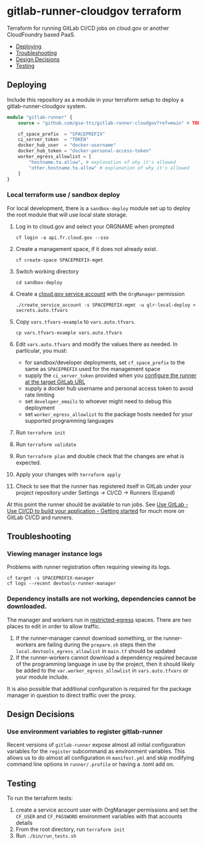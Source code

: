 # gitlab-runner-cloudgov terraform

Terraform for running GitLab CI/CD jobs on cloud.gov or another CloudFoundry based PaaS.

* [Deploying](#deploying)
* [Troubleshooting](#troubleshooting)
* [Design Decisions](#design-decisions)
* [Testing](#testing)

## Deploying

Include this repository as a module in your terraform setup to deploy a gitlab-runner-cloudgov system.

```terraform
module "gitlab-runner" {
    source = "github.com/gsa-tts/gitlab-runner-cloudgov?ref=main" # TODO: releases via tags

    cf_space_prefix  = "SPACEPREFIX"
    ci_server_token  = "TOKEN"
    docker_hub_user  = "docker-username"
    docker_hub_token = "docker-personal-access-token"
    worker_egress_allowlist = [
        "hostname.to.allow", # explanation of why it's allowed
        "other.hostname.to.allow" # explanation of why it's allowed
    ]
}
```

### Local terraform use / sandbox deploy

For local development, there is a `sandbox-deploy` module set up to deploy the root module that will use local state storage.

1. Log in to cloud.gov and select your ORGNAME when prompted
    ```
    cf login -a api.fr.cloud.gov --sso
    ```

1. Create a management space, if it does not already exist.
    ```
    cf create-space SPACEPREFIX-mgmt
    ```

1. Switch working directory
    ```
    cd sandbox-deploy
    ```

1. Create a [cloud.gov service account](https://cloud.gov/docs/services/cloud-gov-service-account/) with the `OrgManager` permission
    ```
    ./create_service_account -s SPACEPREFIX-mgmt -u glr-local-deploy > secrets.auto.tfvars
    ```

1. Copy `vars.tfvars-example` to `vars.auto.tfvars`.
    ```
    cp vars.tfvars-example vars.auto.tfvars
    ```

1. Edit `vars.auto.tfvars` and modify the values there as needed. In particular, you must:
    * for sandbox/developer deployments, set `cf_space_prefix` to the same as `SPACEPREFIX` used for the management space
    * supply the `ci_server_token` provided when you [configure the runner at the target GitLab URL](https://docs.gitlab.com/ee/tutorials/create_register_first_runner/#create-and-register-a-project-runner)
    * supply a docker hub username and personal access token to avoid rate limiting
    * set `developer_emails` to whoever might need to debug this deployment
    * set `worker_egress_allowlist` to the package hosts needed for your supported programming languages

1. Run `terraform init`

1. Run `terraform validate`

1. Run `terraform plan` and double check that the changes are what is expected.

1. Apply your changes with `terraform apply`

1. Check to see that the runner has registered itself in GitLab under your project repository under Settings -> CI/CD -> Runners (Expand)

At this point the runner should be available to run jobs. See [Use GitLab - Use CI/CD to build your application - Getting started](https://docs.gitlab.com/ee/ci/)
for much more on GitLab CI/CD and runners.

## Troubleshooting

### Viewing manager instance logs

Problems with runner registration often requiring viewing its logs.

~~~
cf target -s SPACEPREFIX-manager
cf logs --recent devtools-runner-manager
~~~

### Dependency installs are not working, dependencies cannot be downloaded.

The manager and workers run in [restricted-egress](https://cloud.gov/docs/management/space-egress/) spaces. There are two places to edit in order to allow traffic.

1. If the runner-manager cannot download something, or the runner-workers are failing during the `prepare.sh` steps then the `local.devtools_egress_allowlist` in `main.tf` should be updated
1. If the runner-workers cannot download a dependency required because of the programming language in use by the project, then it should likely be added to the `var.worker_egress_allowlist` in `vars.auto.tfvars` or your module include.

It is also possible that additional configuration is required for the package manager in question to direct traffic over the proxy.

## Design Decisions

### Use environment variables to register gitlab-runner

Recent versions of `gitlab-runner` expose almost all initial configuration
variables for the `register` subcommand as environment variables. This allows
us to do almost all configuration in `manifest.yml` and skip modifying
command line options in `runner/.profile` or having a .toml add on.

## Testing

To run the terraform tests:

1. create a service account user with OrgManager permissions and set the `CF_USER` and `CF_PASSWORD` environment variables with that accounts details
1. From the root directory, run `terraform init`
1. Run `./bin/run_tests.sh`
